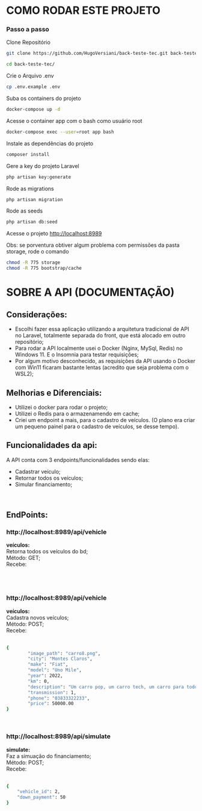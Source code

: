 
# COMO RODAR ESTE PROJETO

### Passo a passo
Clone Repositório
```sh
git clone https://github.com/HugoVersiani/back-teste-tec.git back-teste-tec
```
```sh
cd back-teste-tec/

```

Crie o Arquivo .env
```sh
cp .env.example .env
```

Suba os containers do projeto
```sh
docker-compose up -d
```

Acesse o container app com o bash como usuário root
```sh
docker-compose exec --user=root app bash
```

Instale as dependências do projeto
```sh
composer install
```

Gere a key do projeto Laravel
```sh
php artisan key:generate
```

Rode as migrations
```sh
php artisan migration
```

Rode as seeds 
```sh
php artisan db:seed 
```

Acesse o projeto
[http://localhost:8989](http://localhost:8989)

Obs: se porventura obtiver algum problema com permissões da pasta storage, rode o comando 

```sh
chmod -R 775 storage
chmod -R 775 bootstrap/cache
```

# SOBRE A API (DOCUMENTAÇÃO)

## Considerações:

- Escolhi fazer essa aplicação utilizando a arquitetura tradicional de API no Laravel, totalmente separada do front, que está alocado em outro repositório;<br/>
- Para rodar a API localmente usei o Docker (Nginx, MySql, Redis) no Windows 11. E o Insomnia para testar requisições;<br />
- Por algum motivo desconhecido, as requisições da API usando o Docker com Win11 ficaram bastante lentas (acredito que seja problema com o WSL2);<br />

## Melhorias e Diferenciais:

- Utilizei o docker para rodar o projeto;<br/>
- Utilizei o Redis para o armazenamendo em cache;<br/>
- Criei um endpoint a mais, para o cadastro de veículos. (O plano era criar um pequeno painel para o cadastro de veículos, se desse tempo).<br/>


## Funcionalidades da api:

A API conta com 3 endpoints/funcionalidades sendo elas:

- Cadastrar veículo;
- Retornar todos os veículos;
- Simular financiamento;

<br/>

## EndPoints:

### http://localhost:8989/api/vehicle

**veículos:** <br/>
Retorna todos os veículos do bd;<br/>
Método: GET;<br/>
Recebe:<br/><br/>

<br/>

### http://localhost:8989/api/vehicle

**veículos:** <br/>
Cadastra novos veículos;<br/>
Método: POST;<br/>
Recebe: <br/><br/>

```bash
{
        "image_path": "carro8.png",
        "city": "Montes Claros",
        "make": "Fiat",
        "model": "Uno Mile",
        "year": 2022,
        "km": 0,
        "description": "Um carro pop, um carro tech, um carro para todos os momentos.",
        "transmission": 1,
        "phone": "03833322233",
        "price": 50000.00
}
```


<br/>

### http://localhost:8989/api/simulate

**simulate:** <br/>
Faz a simuação do financiamento;<br/>
Método: POST;<br/>
Recebe:<br/><br/>

```bash
{
	"vehicle_id": 2,
	"down_payment": 50
}
```

<br/>
